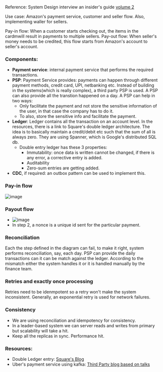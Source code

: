 Reference: System Design interview an insider's guide [volume 2](https://github.com/rneha725/Books/blob/main/System%20Design%20Interview%20An%20Insider%E2%80%99s%20Guide%20by%20Alex%20Xu%20Volume%202%20(2).pdf)

Use case: Amazon's payment service, customer and seller flow. Also, implementing waller for sellers.

Pay-in flow: When a customer starts checking out, the items in the cardmwill result in payments to multiple sellers. 
Pay-out flow: When seller's money needs to be credited, this flow starts from Amazon's account to seller's account.

### Components:
- **Payment service**: internal payment service that performs the required transactions.
- **PSP**: Payment Service provides: payments can happen through different payment methods, credit card, UPI, netbanking etc. Instead of building in the systems(which is really complex), a third party PSP is used. A PSP can also provide all the transtion happened on a day. A PSP can help in two ways:
  - Only facilitate the payment and not store the sensitive information of the user, in that case the company has to do it.
  - To also, store the sensitive info and facilitate the payment.
- **Ledger**: Ledger contains all the transaction on an account level. In the resources, there is a link to Square's double ledger architecture. The idea is to basically maintain a credit/debit etc such that the sum of all is always zero. They are using Spanner, which is  Google's distributed SQL db.
  - Double entry ledger has these 3 properties:
    - Immutability: once data is written cannot be changed, if there is any error, a corrective entry is added.
    - Auditability
    - Zero-sum entries are getting added.  
- **CDC**, if required: an outbox pattern can be used to implement this.

### Pay-in flow
![image](https://github.com/user-attachments/assets/14671642-2538-4928-ac72-a52bb798d747)

### Payout flow
- ![image](https://github.com/user-attachments/assets/e583250c-7230-4441-99e2-226f65287e50)
- In step 2, a nonce is a unique id sent for the particular payment.

### Reconciliation
Each the step defined in the diagram can fail, to make it right, system performs reconciliation, say, each day. PSP can provide the daily transactions can it can be match against the ledger. According to the mismatch either the system handles it or it is handled manually by the finance team.

### Retries and exactly once processing
Retries need to be idenmpotent so a retry won't make the system inconsistent. Generally, an exponential retry is used for network failures. 

### Consistency
- We are using reconciliation and idempotency for consistency.
- In a leader-based system we can server reads and writes from primary but scalability will take a hit.
- Keep all the replicas in sync. Performance hit.

### Resources:
- Double Ledger entry: [Square's Blog](https://developer.squareup.com/blog/books-an-immutable-double-entry-accounting-database-service/)
- Uber's payment service using kafka: [Third Party blog based on talks](https://underhood.blog/uber-payments-platform)
